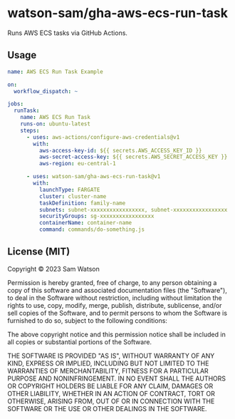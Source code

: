 
# watson-sam/gha-aws-ecs-run-task

Runs AWS ECS tasks via GitHub Actions.


## Usage

```yaml
name: AWS ECS Run Task Example

on:
  workflow_dispatch: ~

jobs:
  runTask:
    name: AWS ECS Run Task
    runs-on: ubuntu-latest
    steps:
      - uses: aws-actions/configure-aws-credentials@v1
        with:
          aws-access-key-id: ${{ secrets.AWS_ACCESS_KEY_ID }}
          aws-secret-access-key: ${{ secrets.AWS_SECRET_ACCESS_KEY }}
          aws-region: eu-central-1

      - uses: watson-sam/gha-aws-ecs-run-task@v1
        with:
          launchType: FARGATE
          cluster: cluster-name
          taskDefinition: family-name
          subnets: subnet-xxxxxxxxxxxxxxxxx, subnet-xxxxxxxxxxxxxxxxx
          securityGroups: sg-xxxxxxxxxxxxxxxxx
          containerName: container-name
          command: commands/do-something.js
```


## License (MIT)

Copyright © 2023 Sam Watson

Permission is hereby granted, free of charge, to any person obtaining a copy
of this software and associated documentation files (the "Software"), to deal
in the Software without restriction, including without limitation the rights
to use, copy, modify, merge, publish, distribute, sublicense, and/or sell
copies of the Software, and to permit persons to whom the Software is
furnished to do so, subject to the following conditions:

The above copyright notice and this permission notice shall be included in all
copies or substantial portions of the Software.

THE SOFTWARE IS PROVIDED "AS IS", WITHOUT WARRANTY OF ANY KIND, EXPRESS OR
IMPLIED, INCLUDING BUT NOT LIMITED TO THE WARRANTIES OF MERCHANTABILITY,
FITNESS FOR A PARTICULAR PURPOSE AND NONINFRINGEMENT. IN NO EVENT SHALL THE
AUTHORS OR COPYRIGHT HOLDERS BE LIABLE FOR ANY CLAIM, DAMAGES OR OTHER
LIABILITY, WHETHER IN AN ACTION OF CONTRACT, TORT OR OTHERWISE, ARISING FROM,
OUT OF OR IN CONNECTION WITH THE SOFTWARE OR THE USE OR OTHER DEALINGS IN THE
SOFTWARE.
